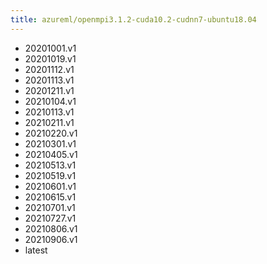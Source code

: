 ```yaml
---
title: azureml/openmpi3.1.2-cuda10.2-cudnn7-ubuntu18.04
---
```

- 20201001.v1
- 20201019.v1
- 20201112.v1
- 20201113.v1
- 20201211.v1
- 20210104.v1
- 20210113.v1
- 20210211.v1
- 20210220.v1
- 20210301.v1
- 20210405.v1
- 20210513.v1
- 20210519.v1
- 20210601.v1
- 20210615.v1
- 20210701.v1
- 20210727.v1
- 20210806.v1
- 20210906.v1
- latest

